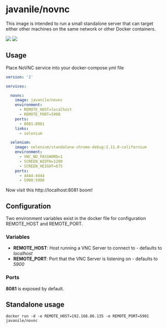 # javanile/novnc

This image is intended to run a small standalone server that can target either other machines on the same network or other Docker containers.

[![](https://images.microbadger.com/badges/image/javanile/novnc.svg)](https://microbadger.com/images/javanile/novnc "Get your own image badge on microbadger.com")
[![](https://images.microbadger.com/badges/version/javanile/novnc.svg)](https://microbadger.com/images/javanile/novnc "Get your own version badge on microbadger.com")

## Usage
Place NoVNC service into your docker-compose.yml file
```yml
version: '2'

services:

  novnc:
    image: javanile/novnc
    environment:
      - REMOTE_HOST=localhost
      - REMOTE_PORT=5900
    ports:
      - 8081:8081
    links:
      - selenium

  selenium:
    image: selenium/standalone-chrome-debug:3.11.0-californium
    environment:
      - VNC_NO_PASSWORD=1
      - SCREEN_WIDTH=1200
      - SCREEN_HEIGHT=675
    ports:
      - 4444:4444
      - 5900:5900
```
Now visit this http://localhost:8081 boom!

## Configuration
Two environment variables exist in the docker file for configuration REMOTE_HOST and REMOTE_PORT.

### Variables
- **REMOTE_HOST**: Host running a VNC Server to connect to - defaults to *localhost*
- **REMOTE_PORT**: Port that the VNC Server is listening on - defaults to *5900*

### Ports
**8081** is exposed by default.

## Standalone usage
```
docker run -d -e REMOTE_HOST=192.168.86.135 -e REMOTE_PORT=5901 javanile/novnc
```

